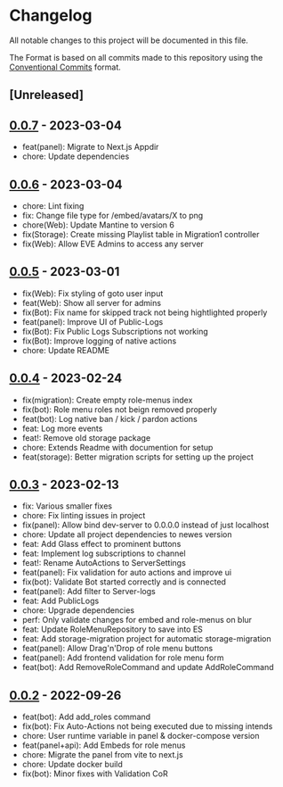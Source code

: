 # Changelog

All notable changes to this project will be documented in this file.

The Format is based on all commits made to this repository using the [Conventional Commits](https://www.conventionalcommits.org/en/v1.0.0/) format.

## [Unreleased]

## [0.0.7] - 2023-03-04
- feat(panel): Migrate to Next.js Appdir
- chore: Update dependencies

[0.0.7]:https://github.com/Its-treason/eve/compare/0.0.6...0.0.7


## [0.0.6] - 2023-03-04
- chore: Lint fixing
- fix: Change file type for /embed/avatars/X to png
- chore(Web): Update Mantine to version 6
- fix(Storage): Create missing Playlist table in Migration1 controller
- fix(Web): Allow EVE Admins to access any server

[0.0.6]:https://github.com/Its-treason/eve/compare/0.0.5...0.0.6


## [0.0.5] - 2023-03-01
- fix(Web): Fix styling of goto user input
- feat(Web): Show all server for admins
- fix(Bot): Fix name for skipped track not being hightlighted properly
- feat(panel): Improve UI of Public-Logs
- fix(Bot): Fix Public Logs Subscriptions not working
- fix(Bot): Improve logging of native actions
- chore: Update README

[0.0.5]:https://github.com/Its-treason/eve/compare/0.0.4...0.0.5


## [0.0.4] - 2023-02-24
- fix(migration): Create empty role-menus index
- fix(bot): Role menu roles not beign removed properly
- feat(bot): Log native ban / kick / pardon actions
- feat: Log more events
- feat!: Remove old storage package
- chore: Extends Readme with documention for setup
- feat(storage): Better migration scripts for setting up the project

[0.0.4]:https://github.com/Its-treason/eve/compare/0.0.3...0.0.4


## [0.0.3] - 2023-02-13
- fix: Various smaller fixes
- chore: Fix linting issues in project
- fix(panel): Allow bind dev-server to 0.0.0.0 instead of just localhost
- chore: Update all project dependencies to newes version
- feat: Add Glass effect to prominent buttons
- feat: Implement log subscriptions to channel
- feat!: Rename AutoActions to ServerSettings
- feat(panel): Fix validation for auto actions and improve ui
- fix(bot): Validate Bot started correctly and is connected
- feat(panel): Add filter to Server-logs
- feat: Add PublicLogs
- chore: Upgrade dependencies
- perf: Only validate changes for embed and role-menus on blur
- feat: Update RoleMenuRepository to save into ES
- feat: Add storage-migration project for automatic storage-migration
- feat(panel): Allow Drag'n'Drop of role menu buttons
- feat(panel): Add frontend validation for role menu form
- feat(bot): Add RemoveRoleCommand and update AddRoleCommand

[0.0.3]:https://github.com/Its-treason/eve/compare/0.0.2...0.0.3


## [0.0.2] - 2022-09-26
- feat(bot): Add add_roles command
- fix(bot): Fix Auto-Actions not being executed due to missing intends
- chore: User runtime variable in panel & docker-compose version
- feat(panel+api): Add Embeds for role menus
- chore: Migrate the panel from vite to next.js
- chore: Update docker build
- fix(bot): Minor fixes with Validation CoR

[0.0.2]:https://github.com/Its-treason/eve/compare/0.0.0...0.0.2

